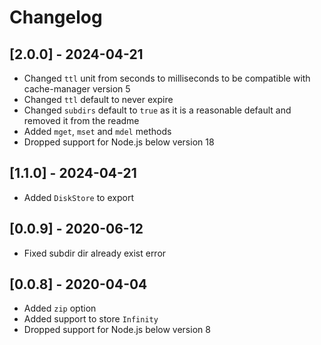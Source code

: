 # Changelog

## [2.0.0] - 2024-04-21

- Changed `ttl` unit from seconds to milliseconds to be compatible with cache-manager version 5
- Changed `ttl` default to never expire
- Changed `subdirs` default to `true` as it is a reasonable default and removed it from the readme
- Added `mget`, `mset` and `mdel` methods
- Dropped support for Node.js below version 18

## [1.1.0] - 2024-04-21

- Added `DiskStore` to export

## [0.0.9] - 2020-06-12

- Fixed subdir dir already exist error

## [0.0.8] - 2020-04-04

- Added `zip` option
- Added support to store `Infinity`
- Dropped support for Node.js below version 8
